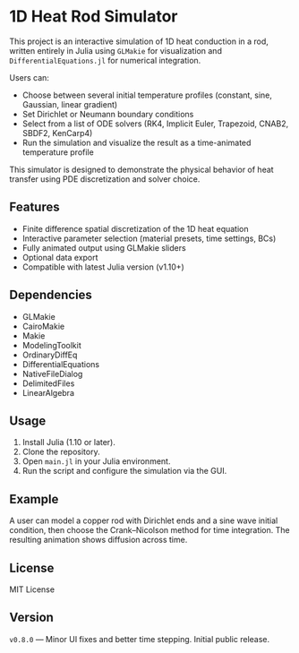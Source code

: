 # 1D Heat Rod Simulator

This project is an interactive simulation of 1D heat conduction in a rod, written entirely in Julia using `GLMakie` for visualization and `DifferentialEquations.jl` for numerical integration.

Users can:
- Choose between several initial temperature profiles (constant, sine, Gaussian, linear gradient)
- Set Dirichlet or Neumann boundary conditions
- Select from a list of ODE solvers (RK4, Implicit Euler, Trapezoid, CNAB2, SBDF2, KenCarp4)
- Run the simulation and visualize the result as a time-animated temperature profile

This simulator is designed to demonstrate the physical behavior of heat transfer using PDE discretization and solver choice.

## Features
- Finite difference spatial discretization of the 1D heat equation
- Interactive parameter selection (material presets, time settings, BCs)
- Fully animated output using GLMakie sliders
- Optional data export
- Compatible with latest Julia version (v1.10+)

## Dependencies
- GLMakie
- CairoMakie
- Makie
- ModelingToolkit
- OrdinaryDiffEq
- DifferentialEquations
- NativeFileDialog
- DelimitedFiles
- LinearAlgebra

## Usage
1. Install Julia (1.10 or later).
2. Clone the repository.
3. Open `main.jl` in your Julia environment.
4. Run the script and configure the simulation via the GUI.

## Example
A user can model a copper rod with Dirichlet ends and a sine wave initial condition, then choose the Crank–Nicolson method for time integration. The resulting animation shows diffusion across time.

## License
MIT License

## Version
`v0.8.0` — Minor UI fixes and better time stepping. Initial public release.

